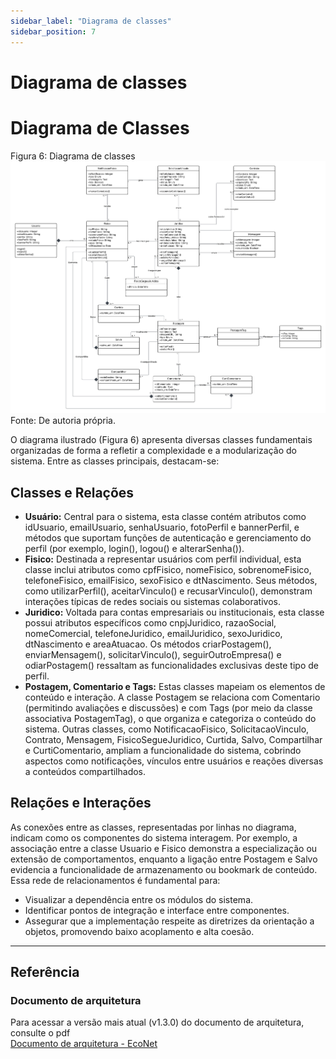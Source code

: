 ```yaml
---
sidebar_label: "Diagrama de classes"
sidebar_position: 7
---
```

# Diagrama de classes

# Diagrama de Classes
Figura 6: Diagrama de classes
![Diagrama de classes](../../static/img/image2.png)
Fonte: De autoria própria.

O diagrama ilustrado (Figura 6) apresenta diversas classes fundamentais organizadas de forma a refletir a complexidade e a modularização do sistema. Entre as classes principais, destacam-se:

## Classes e Relações

- **Usuário:** Central para o sistema, esta classe contém atributos como idUsuario, emailUsuario, senhaUsuario, fotoPerfil e bannerPerfil, e métodos que suportam funções de autenticação e gerenciamento do perfil (por exemplo, login(), logou() e alterarSenha()).
- **Fisico:** Destinada a representar usuários com perfil individual, esta classe inclui atributos como cpfFisico, nomeFisico, sobrenomeFisico, telefoneFisico, emailFisico, sexoFisico e dtNascimento. Seus métodos, como utilizarPerfil(), aceitarVinculo() e recusarVinculo(), demonstram interações típicas de redes sociais ou sistemas colaborativos.
- **Juridico:** Voltada para contas empresariais ou institucionais, esta classe possui atributos específicos como cnpjJuridico, razaoSocial, nomeComercial, telefoneJuridico, emailJuridico, sexoJuridico, dtNascimento e areaAtuacao. Os métodos criarPostagem(), enviarMensagem(), solicitarVinculo(), seguirOutroEmpresa() e odiarPostagem() ressaltam as funcionalidades exclusivas deste tipo de perfil.
- **Postagem, Comentario e Tags:** Estas classes mapeiam os elementos de conteúdo e interação. A classe Postagem se relaciona com Comentario (permitindo avaliações e discussões) e com Tags (por meio da classe associativa PostagemTag), o que organiza e categoriza o conteúdo do sistema.
Outras classes, como NotificacaoFisico, SolicitacaoVinculo, Contrato, Mensagem, FisicoSegueJuridico, Curtida, Salvo, Compartilhar e CurtiComentario, ampliam a funcionalidade do sistema, cobrindo aspectos como notificações, vínculos entre usuários e reações diversas a conteúdos compartilhados.

## Relações e Interações
As conexões entre as classes, representadas por linhas no diagrama, indicam como os componentes do sistema interagem. Por exemplo, a associação entre a classe Usuario e Fisico demonstra a especialização ou extensão de comportamentos, enquanto a ligação entre Postagem e Salvo evidencia a funcionalidade de armazenamento ou bookmark de conteúdo. Essa rede de relacionamentos é fundamental para:
- Visualizar a dependência entre os módulos do sistema.
- Identificar pontos de integração e interface entre componentes.
- Assegurar que a implementação respeite as diretrizes da orientação a objetos, promovendo baixo acoplamento e alta coesão.

---

## Referência
### Documento de arquitetura
Para acessar a versão mais atual (v1.3.0) do documento de arquitetura, consulte o pdf  
[Documento de arquitetura - EcoNet](../../static/files/documento-de-arquitetura-algiz-2025.1.pdf)